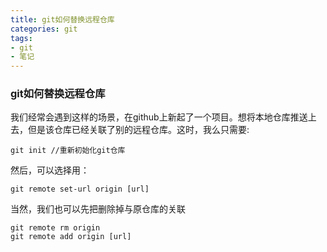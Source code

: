 ```yaml
---
title: git如何替换远程仓库
categories: git
tags: 
- git
- 笔记
---
```

### git如何替换远程仓库
我们经常会遇到这样的场景，在github上新起了一个项目。想将本地仓库推送上去，但是该仓库已经关联了别的远程仓库。这时，我么只需要:
```shell
git init //重新初始化git仓库
```
然后，可以选择用：
```shell
git remote set-url origin [url]

```
当然，我们也可以先把删除掉与原仓库的关联
```shell
git remote rm origin
git remote add origin [url]
```